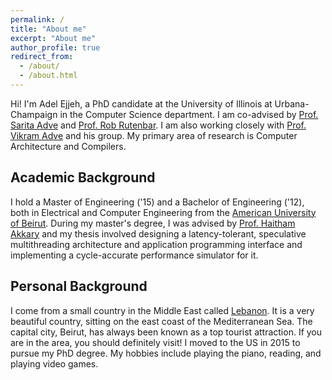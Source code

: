 ```yaml
---
permalink: /
title: "About me"
excerpt: "About me"
author_profile: true
redirect_from: 
  - /about/
  - /about.html
---
```

Hi! I'm Adel Ejjeh, a PhD candidate at the University of Illinois at Urbana-Champaign in the Computer Science department. I am co-advised by [Prof. Sarita Adve](http://rsim.cs.illinois.edu/~sadve/) and [Prof. Rob Rutenbar](http://rutenbar.cs.illinois.edu/). I am also working closely with [Prof. Vikram Adve](http://vikram.cs.illinois.edu) and his group. My primary area of research is Computer Architecture and Compilers. 

Academic Background
-----
I hold a Master of Engineering ('15) and a Bachelor of Engineering ('12), both in Electrical and Computer Engineering from the [American University of Beirut](www.aub.edu.lb). During my master's degree, I was advised by [Prof. Haitham Akkary](http://website.aub.edu.lb/fea/publicprofile/Pages/profile.aspx?MemberId=ha95#) and my thesis involved designing a latency-tolerant, speculative multithreading architecture and application programming interface and implementing a cycle-accurate performance simulator for it.  

Personal Background
-----
I come from a small country in the Middle East called [Lebanon](https://en.wikipedia.org/wiki/Lebanon). It is a very beautiful country, sitting on the east coast of the Mediterranean Sea. The capital city, Beirut, has always been known as a top tourist attraction. If you are in the area, you should definitely visit! I moved to the US in 2015 to pursue my PhD degree. My hobbies include playing the piano, reading, and playing video games. 
